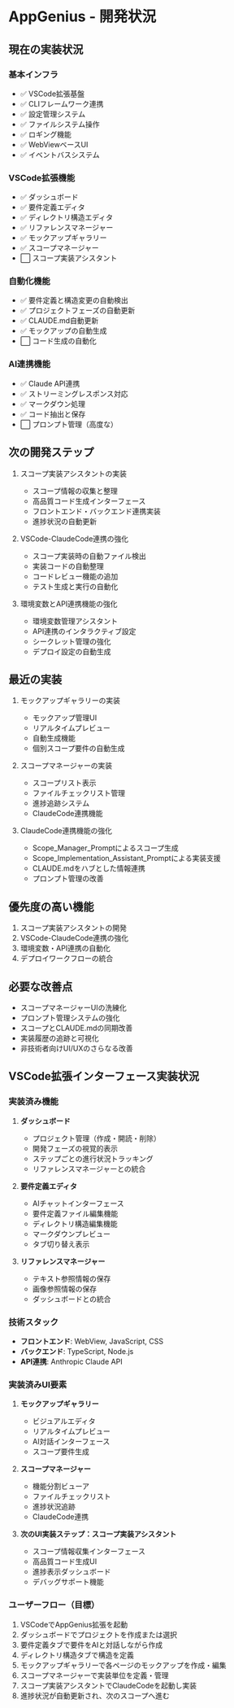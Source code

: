 # AppGenius - 開発状況

## 現在の実装状況

### 基本インフラ
- ✅ VSCode拡張基盤
- ✅ CLIフレームワーク連携
- ✅ 設定管理システム
- ✅ ファイルシステム操作
- ✅ ロギング機能
- ✅ WebViewベースUI
- ✅ イベントバスシステム

### VSCode拡張機能
- ✅ ダッシュボード
- ✅ 要件定義エディタ
- ✅ ディレクトリ構造エディタ 
- ✅ リファレンスマネージャー
- ✅ モックアップギャラリー
- ✅ スコープマネージャー
- ⬜ スコープ実装アシスタント

### 自動化機能
- ✅ 要件定義と構造変更の自動検出
- ✅ プロジェクトフェーズの自動更新
- ✅ CLAUDE.md自動更新
- ✅ モックアップの自動生成
- ⬜ コード生成の自動化

### AI連携機能
- ✅ Claude API連携
- ✅ ストリーミングレスポンス対応
- ✅ マークダウン処理
- ✅ コード抽出と保存
- ⬜ プロンプト管理（高度な）

## 次の開発ステップ
1. スコープ実装アシスタントの実装
   - スコープ情報の収集と整理
   - 高品質コード生成インターフェース
   - フロントエンド・バックエンド連携実装
   - 進捗状況の自動更新

2. VSCode-ClaudeCode連携の強化
   - スコープ実装時の自動ファイル検出
   - 実装コードの自動整理
   - コードレビュー機能の追加
   - テスト生成と実行の自動化

3. 環境変数とAPI連携機能の強化
   - 環境変数管理アシスタント
   - API連携のインタラクティブ設定
   - シークレット管理の強化
   - デプロイ設定の自動生成

## 最近の実装
1. モックアップギャラリーの実装
   - モックアップ管理UI
   - リアルタイムプレビュー
   - 自動生成機能
   - 個別スコープ要件の自動生成

2. スコープマネージャーの実装
   - スコープリスト表示
   - ファイルチェックリスト管理
   - 進捗追跡システム
   - ClaudeCode連携機能

3. ClaudeCode連携機能の強化
   - Scope_Manager_Promptによるスコープ生成
   - Scope_Implementation_Assistant_Promptによる実装支援
   - CLAUDE.mdをハブとした情報連携
   - プロンプト管理の改善

## 優先度の高い機能
1. スコープ実装アシスタントの開発
2. VSCode-ClaudeCode連携の強化
3. 環境変数・API連携の自動化
4. デプロイワークフローの統合

## 必要な改善点
- スコープマネージャーUIの洗練化
- プロンプト管理システムの強化
- スコープとCLAUDE.mdの同期改善
- 実装履歴の追跡と可視化
- 非技術者向けUI/UXのさらなる改善

## VSCode拡張インターフェース実装状況

### 実装済み機能
1. **ダッシュボード**
   - プロジェクト管理（作成・開読・削除）
   - 開発フェーズの視覚的表示
   - ステップごとの進行状況トラッキング
   - リファレンスマネージャーとの統合

2. **要件定義エディタ**
   - AIチャットインターフェース
   - 要件定義ファイル編集機能
   - ディレクトリ構造編集機能
   - マークダウンプレビュー
   - タブ切り替え表示

3. **リファレンスマネージャー**
   - テキスト参照情報の保存
   - 画像参照情報の保存
   - ダッシュボードとの統合

### 技術スタック
- **フロントエンド**: WebView, JavaScript, CSS
- **バックエンド**: TypeScript, Node.js
- **API連携**: Anthropic Claude API

### 実装済みUI要素
1. **モックアップギャラリー**
   - ビジュアルエディタ
   - リアルタイムプレビュー
   - AI対話インターフェース
   - スコープ要件生成

2. **スコープマネージャー**
   - 機能分割ビューア
   - ファイルチェックリスト
   - 進捗状況追跡
   - ClaudeCode連携

3. **次のUI実装ステップ：スコープ実装アシスタント**
   - スコープ情報収集インターフェース
   - 高品質コード生成UI
   - 進捗表示ダッシュボード
   - デバッグサポート機能

### ユーザーフロー（目標）
1. VSCodeでAppGenius拡張を起動
2. ダッシュボードでプロジェクトを作成または選択
3. 要件定義タブで要件をAIと対話しながら作成
4. ディレクトリ構造タブで構造を定義
5. モックアップギャラリーで各ページのモックアップを作成・編集
6. スコープマネージャーで実装単位を定義・管理
7. スコープ実装アシスタントでClaudeCodeを起動し実装
8. 進捗状況が自動更新され、次のスコープへ進む